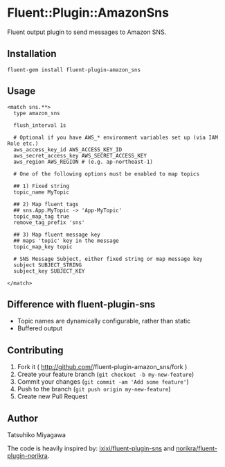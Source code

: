 # Fluent::Plugin::AmazonSns

Fluent output plugin to send messages to Amazon SNS.

## Installation

    fluent-gem install fluent-plugin-amazon_sns

## Usage

```
<match sns.**>
  type amazon_sns

  flush_interval 1s

  # Optional if you have AWS_* environment variables set up (via IAM Role etc.)
  aws_access_key_id AWS_ACCESS_KEY_ID
  aws_secret_access_key AWS_SECRET_ACCESS_KEY
  aws_region AWS_REGION # (e.g. ap-northeast-1)

  # One of the following options must be enabled to map topics

  ## 1) Fixed string
  topic_name MyTopic

  ## 2) Map fluent tags
  ## sns.App.MyTopic -> 'App-MyTopic'
  topic_map_tag true
  remove_tag_prefix 'sns'

  ## 3) Map fluent message key
  ## maps 'topic' key in the message
  topic_map_key topic

  # SNS Message Subject, either fixed string or map message key
  subject SUBJECT_STRING
  subject_key SUBJECT_KEY

</match>
```

## Difference with fluent-plugin-sns

* Topic names are dynamically configurable, rather than static
* Buffered output 

## Contributing

1. Fork it ( http://github.com/<my-github-username>/fluent-plugin-amazon_sns/fork )
2. Create your feature branch (`git checkout -b my-new-feature`)
3. Commit your changes (`git commit -am 'Add some feature'`)
4. Push to the branch (`git push origin my-new-feature`)
5. Create new Pull Request

## Author

Tatsuhiko Miyagawa

The code is heavily inspired by: [ixixi/fluent-plugin-sns](https://github.com/ixixi/fluent-plugin-sns) and [norikra/fluent-plugin-norikra](https://github.com/norikra/fluent-plugin-norikra).
